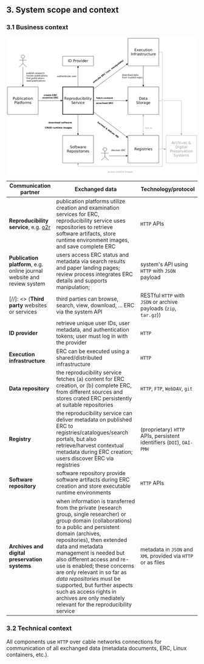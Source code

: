 ## 3. System scope and context

### 3.1 Business context

[![business context](img/3.1-business-context.png)](img/3.1-business-context.png)

Communication partner | Exchanged data | Technology/protocol
--------------------- | ------ | -------
**Reproducibility service**, e.g. [o2r](http://o2r.info/results) | publication platforms utilize creation and examination services for ERC, reproducibility service uses repositories to retrieve software artifacts, store runtime environment images, and save complete ERC | `HTTP` APIs |
**Publication platform**, e.g. online journal website and review system | users access ERC status and metadata via search results and paper landing pages; review process integrates ERC details and supports manipulation; | system's API using `HTTP` with `JSON` payload
[//]: <> (**Third party** websites or services | third parties can browse, search, view, download, ... ERC via the system API | RESTful `HTTP` with `JSON` or archive payloads (`zip`, `tar.gz`))
**ID provider** | retrieve unique user IDs, user metadata, and authentication tokens; user must log in with the provider | `HTTP`
**Execution infrastructure** | ERC can be executed using a shared/distributed infrastructure | `HTTP`
**Data repository** | the reproducibility service fetches (a) content for ERC creation, or (b) complete ERC, from different sources and stores crated ERC persistently at suitable repositories | `HTTP`, `FTP`, `WebDAV`, `git`
**Registry** | the reproducibility service can deliver metadata on published ERC to registries/catalogues/search portals, but also retrieve/harvest contextual metadata during ERC creation; users discover ERC via registries | (proprietary) `HTTP` APIs, persistent identifiers (`DOI`), `OAI-PMH`
**Software repository** | software repository provide software artifacts during ERC creation and store executable runtime environments | `HTTP` APIs
**Archives and digital preservation systems** | when information is transferred from the private (research group, single researcher) or group domain (collaborations) to a public and persistent domain (archives, repositories), then extended data and metadata management is needed but also different access and re-use is enabled; these concerns are only relevant in so far as _data repositories_ must be supported, but further aspects such as access rights in archives are only mediately relevant for the reproducibility service | metadata in `JSON` and `XML` provided via `HTTP` or as files

### 3.2 Technical context

All components use `HTTP` over cable networks connections for communication of all exchanged data (metadata documents, ERC, Linux containers, etc.).
